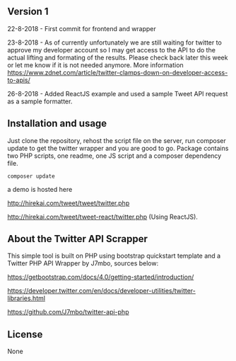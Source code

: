 ## Version 1

22-8-2018 - First commit for frontend and wrapper 

23-8-2018 - As of currently unfortunately we are still waiting for twitter to approve my developer account so I may get access to the API to do the actual lifting and formating of the results. Please check back later this week or let me know if it is not needed anymore. More information https://www.zdnet.com/article/twitter-clamps-down-on-developer-access-to-apis/ 

26-8-2018 - Added ReactJS example and used a sample Tweet API request as a sample formatter.

## Installation and usage

Just clone the repository, rehost the script file on the server, run composer update to get the twitter wrapper and you are good to go. Package contains two PHP scripts, one readme, one JS script and a composer dependency file.

```composer update```

a demo is hosted here

http://hirekai.com/tweet/tweet/twitter.php

http://hirekai.com/tweet/tweet-react/twitter.php (Using ReactJS).

## About the Twitter API Scrapper

This simple tool is built on PHP using bootstrap quickstart template and a Twitter PHP API Wrapper by J7mbo, sources below:

https://getbootstrap.com/docs/4.0/getting-started/introduction/

https://developer.twitter.com/en/docs/developer-utilities/twitter-libraries.html

https://github.com/J7mbo/twitter-api-php


## License 

None



